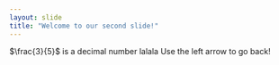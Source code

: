 ```yaml
---
layout: slide
title: "Welcome to our second slide!"
---
```

$\frac{3}{5}$ is a decimal number lalala
Use the left arrow to go back!
